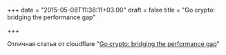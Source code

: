 +++
date = "2015-05-08T11:38:11+03:00"
draft = false
title = "Go crypto: bridging the performance gap"

+++

<p>Отличная статья от&nbsp;cloudflare &quot;<a href="https://blog.cloudflare.com/go-crypto-bridging-the-performance-gap/">Go crypto: bridging the performance gap</a>&quot;</p>

